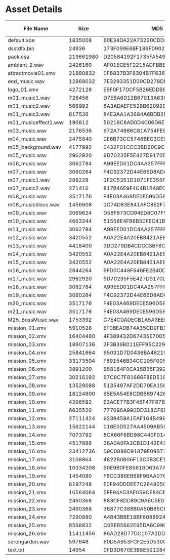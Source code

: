 # Asset Details

| File Name | Size | MD5 | File Type | Comments |
|---|---|---|---|---|
| default.xbe | 1835008 | 60E34DA22A73220CDD8C76A386144DE0 |  |  |
| dsstdfx.bin | 24936 | 173F099E6BF186F0902375DA3F21E65D |  |  |
| pack.csa | 219661980 | D20584192F1735FA5498159CB3C9385D |  |  |
| ambient_2.wav | 2426160 | AF01ECE5F2215ADFBBE81593776143F7 |  |  |
| attractmovie01.xmv | 21880832 | 0F6837B3F8304B7F636EE096DFC83D90 |  |  |
| end_music.wav | 12868032 | 7E3293351D00CD278DD011061F880F8B |  |  |
| logo_01.xmv | 4272128 | E9F0F17DCF5B26EDDB8DBF4A41E72E70 |  |  |
| m01_music1.wav | 726456 | D7EBA6D12B67913A6368B1D9B4A9ECE9 |  |  |
| m01_music2.wav | 568992 | 8A3ADAEFE528B62092E526A86A19B1D3 |  |  |
| m01_music3.wav | 817536 | 84E3AA1A3684A6BDB2B857BD8A921AB5 |  |  |
| m01_musiceffect1.wav | 190812 | 50218C8AD0D4C06D6E5772AB25154BD9 |  |  |
| m03_music.wav | 2176536 | 672A74986C81A754FE9B8E2D3B970D74 |  |  |
| m04_music.wav | 2475840 | 0E6B73CC5748BEC3CE9AAA242FF8BB2E |  |  |
| m05_background.wav | 4177992 | 0432F01CCC3BD60C9C166C605C586F60 |  |  |
| m05_music.wav | 2962920 | 9D70235F5E427D9170D9708C127DF6F1 |  |  |
| m06_music.wav | 3062784 | A99EED01DC4AA257FFF234AD46CD57BA |  |  |
| m07_music.wav | 3060264 | F4C92372D44E66D8ADC502A606A1D059 |  |  |
| m07_music1.wav | 288228 | 1F2C5351D1071FE355F056D802B32AD8 |  |  |
| m07_music2.wav | 271416 | 817B46E9F4C4B1B48EC8E41E1AD5EA28 |  |  |
| m08_music.wav | 3517176 | F4E03A469DE0E596D581A312374F171B |  |  |
| m08_musicdisco.wav | 1456608 | 1C74D83E841AFC8E2F79A2C03B2CACCD |  |  |
| m09_music.wav | 3069624 | D58F873CD94ED8C07F52D2F3DBB5F95F |  |  |
| m10_music.wav | 4663344 | 51558E4FB6B50FEC41B1ACCDC5CB05C9 |  |  |
| m11_music.wav | 3062784 | A99EED01DC4AA257FFF234AD46CD57BA |  |  |
| m12_music.wav | 3420552 | A0A22E4A20EB8421AE866DFD25FE467D |  |  |
| m13_music.wav | 4418400 | 3DD279DB4CDCC3BF8C978A93FA031936 |  |  |
| m14_music.wav | 3420552 | A0A22E4A20EB8421AE866DFD25FE467D |  |  |
| m15_music.wav | 3420552 | A0A22E4A20EB8421AE866DFD25FE467D |  |  |
| m16_music.wav | 2844264 | 9FD0C448F646FE2B40D15AAD9862A014 |  |  |
| m17_music.wav | 2962920 | 9D70235F5E427D9170D9708C127DF6F1 |  |  |
| m18_music.wav | 3062784 | A99EED01DC4AA257FFF234AD46CD57BA |  |  |
| m19_music.wav | 3060264 | F4C92372D44E66D8ADC502A606A1D059 |  |  |
| m20_music.wav | 3517176 | F4E03A469DE0E596D581A312374F171B |  |  |
| m21_music.wav | 3517176 | F4E03A469DE0E596D581A312374F171B |  |  |
| M25_BossMusic.wav | 1753392 | C7E4CDADECB1A5A3EEE70507123E8D87 |  |  |
| mission_01.xmv | 5910528 | EF0BEADB74A35CD9FB15C7E9B0706A34 |  |  |
| mission_02.xmv | 16404480 | 4F389432D67435E7005DC3F856EAFBFE |  |  |
| mission_03.xmv | 18907136 | 3F3B39B011EFF95C2298A3E96CABC0F5 |  |  |
| mission_04.xmv | 25841664 | 95031D7D0436BA4621923627E4C315D5 |  |  |
| mission_05.xmv | 33173504 | F891546B34CC105F005DC5EF27631443 |  |  |
| mission_06.xmv | 3891200 | B58164F0CA15B35F392186357781574A |  |  |
| mission_07.xmv | 30216192 | 67C8C7F81666F8ED51942733A19D7A4C |  |  |
| mission_08.xmv | 13529088 | 5135497AF2DD70EA1562E32ECD6D5BC7 |  |  |
| mission_09.xmv | 18124800 | 65E5A54E8CDBB6974266E14ED5EFBC14 |  |  |
| mission_10.xmv | 4206592 | E3ACE77B3F46F47F87B6378325BFA08E |  |  |
| mission_11.xmv | 6635520 | 777096A990DD318CF6B9FA568DEEEC51 |  |  |
| mission_12.xmv | 27111424 | 9239459A1EAF164B49976D75C29C01CB |  |  |
| mission_13.xmv | 15622144 | 016E0D527AA4509AB59E8E461CC3C4B7 |  |  |
| mission_14.xmv | 7073792 | 8CA66F6BD98C440F0149A68B163EBEA5 |  |  |
| mission_15.xmv | 4517888 | 38A0A0FA3CB1D142E41183E7F1AFAE1F |  |  |
| mission_16.xmv | 23412736 | 09C0888C91879E09B71052CE04CD1D74 |  |  |
| mission_17.xmv | 3108864 | 4822B0B06F13C0B3CE142C5CDF9C6335 |  |  |
| mission_18.xmv | 10334208 | 90E9B0FE85616D63A7AC2608F6574202 |  |  |
| mission_19.xmv | 1454080 | F8CC386EB68F9BAA076F83FD85616519 |  |  |
| mission_20.xmv | 6197248 | E0F94DDDEE7C26480505303D520D4841 |  |  |
| mission_21.xmv | 10584064 | 5FE94A53AE059CE84CECB1FED14D9DF3 |  |  |
| mission_22.xmv | 2490368 | 883CF8DD89C9A6C5E0991A92619E6739 |  |  |
| mission_23.xmv | 2490368 | 36877C388B0A50B85CB6F6F10DE1D2E2 |  |  |
| mission_24.xmv | 7290880 | A4B43BBE18BF608892423790C5737903 |  |  |
| mission_25.xmv | 8568832 | C0BEB5662E95DA6C990DCC54021A164B |  |  |
| mission_26.xmv | 11411456 | 86AD28D77DC107A1DD18848B405FFB57 |  |  |
| serengarden.wav | 597648 | 60D5A653FCF2E5D530C5390CC4975487 |  |  |
| text.txt | 14954 | 0FD3D670E3B8E591284438216559D55B |  |  |
